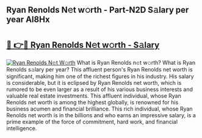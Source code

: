 ## Ryan Renolds N𝚎t w𝚘rth - Part-N2D S𝚊lary per year Al8Hx

# <h2><a href="http://gc2krqx.nevu.top/?p=Ryan+Renolds">🔗 👉🔴 Ryan Renolds N𝚎t w𝚘rth - S𝚊lary</a></h2>

[![Ryan Renolds N𝚎t W𝚘rth](https://i.imgur.com/Oavwk0R.jpeg)](http://gc2krqx.nevu.top/?p=Ryan+Renolds)
What is Ryan Renolds n𝚎t w𝚘rth? What is Ryan Renolds s𝚊lary per year?
This affluent person's Ryan Renolds net worth is significant, making him one of the richest figures in his industry. His salary is considerable, but it is eclipsed by Ryan Renolds net worth, which is rumored to be even larger as a result of his various business interests and valuable real estate investments. This affluent individual, whose Ryan Renolds net worth is among the highest globally, is renowned for his business acumen and financial brilliance. This rich individual, whose Ryan Renolds net worth is in the billions and who earns an impressive salary, is a prime example of the force of commitment, hard work, and financial intelligence.
